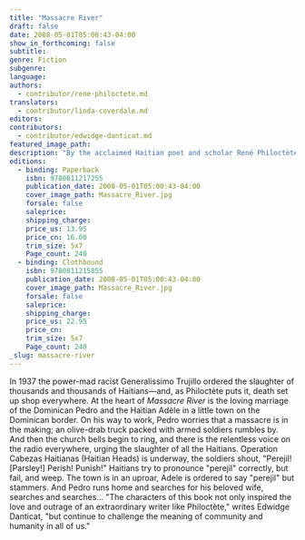 ```yaml
---
title: "Massacre River"
draft: false
date: 2008-05-01T05:00:43-04:00
show_in_forthcoming: false
subtitle:
genre: Fiction
subgenre:
language:
authors:
  - contributor/rene-philoctete.md
translators:
  - contributor/linda-coverdale.md
editors:
contributors:
  - contributor/edwidge-danticat.md
featured_image_path:
description: "By the acclaimed Haitian poet and scholar René Philoctète, the novel Massacre River: _a tour de force by an extraordinary writer_ (Edwidge Danticat). "
editions:
  - binding: Paperback
    isbn: 9780811217255
    publication_date: 2008-05-01T05:00:43-04:00
    cover_image_path: Massacre_River.jpg
    forsale: false
    saleprice:
    shipping_charge:
    price_us: 13.95
    price_cn: 16.00
    trim_size: 5x7
    Page_count: 240
  - binding: Clothbound
    isbn: 9780811215855
    publication_date: 2008-05-01T05:00:43-04:00
    cover_image_path: Massacre_River.jpg
    forsale: false
    saleprice:
    shipping_charge:
    price_us: 22.95
    price_cn:
    trim_size: 5x7
    Page_count: 240
_slug: massacre-river
---
```


In 1937 the power-mad racist Generalissimo Trujillo ordered the slaughter of thousands and thousands of Haitians—and, as Philoctète puts it, death set up shop everywhere. At the heart of _Massacre River_ is the loving marriage of the Dominican Pedro and the Haitian Adèle in a little town on the Dominican border. On his way to work, Pedro worries that a massacre is in the making; an olive-drab truck packed with armed soldiers rumbles by. And then the church bells begin to ring, and there is the relentless voice on the radio everywhere, urging the slaughter of all the Haitians. Operation Cabezas Haitianas (Haitian Heads) is underway, the soldiers shout, "Perejil! [Parsley!] Perish! Punish!" Haitians try to pronounce "perejil" correctly, but fail, and weep. The town is in an uproar, Adele is ordered to say "perejil" but stammers. And Pedro runs home and searches for his beloved wife, searches and searches… "The characters of this book not only inspired the love and outrage of an extraordinary writer like Philoctète," writes Edwidge Danticat, "but continue to challenge the meaning of community and humanity in all of us."


